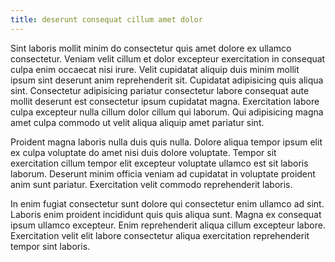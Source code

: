 ```yaml
---
title: deserunt consequat cillum amet dolor
---
```


Sint laboris mollit minim do consectetur quis amet dolore ex ullamco consectetur. Veniam velit cillum et dolor excepteur exercitation in consequat culpa enim occaecat nisi irure. Velit cupidatat aliquip duis minim mollit ipsum sint deserunt anim reprehenderit sit. Cupidatat adipisicing quis aliqua sint. Consectetur adipisicing pariatur consectetur labore consequat aute mollit deserunt est consectetur ipsum cupidatat magna. Exercitation labore culpa excepteur nulla cillum dolor cillum qui laborum. Qui adipisicing magna amet culpa commodo ut velit aliqua aliquip amet pariatur sint.

Proident magna laboris nulla duis quis nulla. Dolore aliqua tempor ipsum elit ex culpa voluptate do amet nisi duis dolore voluptate. Tempor sit exercitation cillum tempor elit excepteur voluptate ullamco est sit laboris laborum. Deserunt minim officia veniam ad cupidatat in voluptate proident anim sunt pariatur. Exercitation velit commodo reprehenderit laboris.

In enim fugiat consectetur sunt dolore qui consectetur enim ullamco ad sint. Laboris enim proident incididunt quis quis aliqua sunt. Magna ex consequat ipsum ullamco excepteur. Enim reprehenderit aliqua cillum excepteur labore. Exercitation velit elit labore consectetur aliqua exercitation reprehenderit tempor sint laboris.